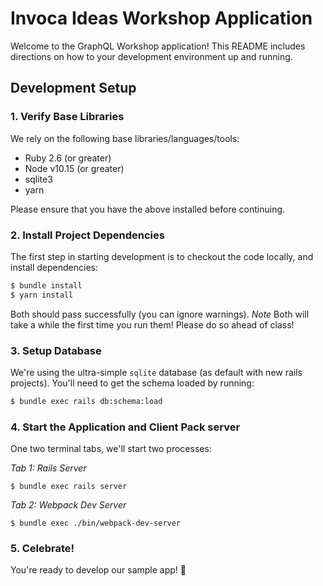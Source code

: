 # Invoca Ideas Workshop Application

Welcome to the GraphQL Workshop application! This README includes directions on how to your development environment up and running.

## Development Setup

### 1. Verify Base Libraries
We rely on the following base libraries/languages/tools:

- Ruby 2.6 (or greater)
- Node v10.15 (or greater)
- sqlite3
- yarn

Please ensure that you have the above installed before continuing.

### 2. Install Project Dependencies

The first step in starting development is to checkout the code locally, and install dependencies:

```bash
$ bundle install
$ yarn install
```
Both should pass successfully (you can ignore warnings). *Note* Both will take a while the first time you run them!  Please do so ahead of class!

### 3. Setup Database

We're using the ultra-simple `sqlite` database (as default with new rails projects). You'll need to get the schema loaded by running:

```bash
$ bundle exec rails db:schema:load
```

### 4. Start the Application and Client Pack server
One two terminal tabs, we'll start two processes:

*Tab 1: Rails Server*

```
$ bundle exec rails server
```

*Tab 2: Webpack Dev Server*

```
$ bundle exec ./bin/webpack-dev-server
```

### 5. Celebrate!
You're ready to develop our sample app! :tada:
